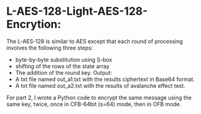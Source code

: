 # L-AES-128-Light-AES-128-Encrytion:

The L-AES-128 is similar to AES except that each round of processing involves the following three steps:
- byte-by-byte substitution using S-box 
- shifting of the rows of the state array
- The addition of the round key.
Output:
- A txt file named out_a1.txt with the results ciphertext in Base64 format.
- A txt file named out_a2.txt with the results of avalanche effect test.

For part 2, I wrote a Python code to encrypt the same message using the same key, twice, once in CFB-64bit (s=64) mode, then in OFB mode. 
